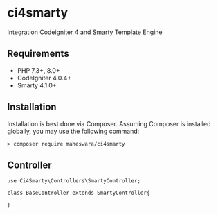 # ci4smarty
Integration Codeigniter 4 and Smarty Template Engine 

## Requirements

- PHP 7.3+, 8.0+
- CodeIgniter 4.0.4+
- Smarty 4.1.0+

## Installation

Installation is best done via Composer. Assuming Composer is installed globally, you may use
the following command: 

    > composer require maheswara/ci4smarty

## Controller
    use Ci4Smarty\Controllers\SmartyController;

    class BaseController extends SmartyController{
        
    }